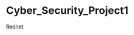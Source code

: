 # Cyber_Security_Project1
[Rednet](https://github.com/MattVeall/Cyber_Security_Project1/blob/main/Diagrams/Cyber%20Secuirty%20Project%20Network.png)
